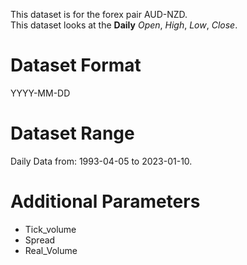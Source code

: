 This dataset is for the forex pair AUD-NZD.    
This dataset looks at the **Daily** _Open_, _High_, _Low_, _Close_.   

# Dataset Format  

YYYY-MM-DD    

# Dataset Range    

Daily Data from: 1993-04-05 to 2023-01-10.    

# Additional Parameters    

* Tick_volume    
* Spread    
* Real_Volume    
 
